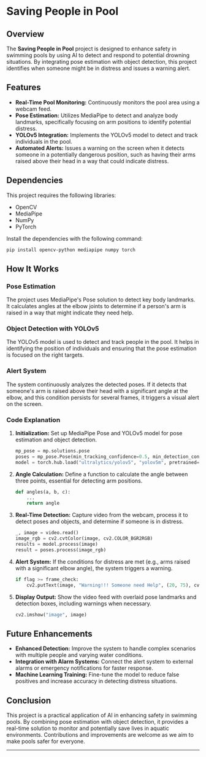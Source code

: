 # Saving People in Pool

## Overview
The **Saving People in Pool** project is designed to enhance safety in swimming pools by using AI to detect and respond to potential drowning situations. By integrating pose estimation with object detection, this project identifies when someone might be in distress and issues a warning alert.

## Features
- **Real-Time Pool Monitoring:** Continuously monitors the pool area using a webcam feed.
- **Pose Estimation:** Utilizes MediaPipe to detect and analyze body landmarks, specifically focusing on arm positions to identify potential distress.
- **YOLOv5 Integration:** Implements the YOLOv5 model to detect and track individuals in the pool.
- **Automated Alerts:** Issues a warning on the screen when it detects someone in a potentially dangerous position, such as having their arms raised above their head in a way that could indicate distress.

## Dependencies
This project requires the following libraries:
- OpenCV
- MediaPipe
- NumPy
- PyTorch

Install the dependencies with the following command:
```bash
pip install opencv-python mediapipe numpy torch
```

## How It Works
### Pose Estimation
The project uses MediaPipe's Pose solution to detect key body landmarks. It calculates angles at the elbow joints to determine if a person's arm is raised in a way that might indicate they need help.

### Object Detection with YOLOv5
The YOLOv5 model is used to detect and track people in the pool. It helps in identifying the position of individuals and ensuring that the pose estimation is focused on the right targets.

### Alert System
The system continuously analyzes the detected poses. If it detects that someone's arm is raised above their head with a significant angle at the elbow, and this condition persists for several frames, it triggers a visual alert on the screen.

### Code Explanation
1. **Initialization:**
   Set up MediaPipe Pose and YOLOv5 model for pose estimation and object detection.
   ```python
   mp_pose = mp.solutions.pose
   poses = mp_pose.Pose(min_tracking_confidence=0.5, min_detection_confidence=0.5)
   model = torch.hub.load("ultralytics/yolov5", "yolov5m", pretrained=True)
   ```

2. **Angle Calculation:**
   Define a function to calculate the angle between three points, essential for detecting arm positions.
   ```python
   def angles(a, b, c):
       ...
       return angle
   ```

3. **Real-Time Detection:**
   Capture video from the webcam, process it to detect poses and objects, and determine if someone is in distress.
   ```python
   _, image = video.read()
   image_rgb = cv2.cvtColor(image, cv2.COLOR_BGR2RGB)
   results = model.process(image)
   result = poses.process(image_rgb)
   ```

4. **Alert System:**
   If the conditions for distress are met (e.g., arms raised with a significant elbow angle), the system triggers a warning.
   ```python
   if flag >= frame_check:
       cv2.putText(image, "Warning!!! Someone need Help", (20, 75), cv2.FONT_ITALIC, 1, (0, 255, 0))
   ```

5. **Display Output:**
   Show the video feed with overlaid pose landmarks and detection boxes, including warnings when necessary.
   ```python
   cv2.imshow("image", image)
   ```


## Future Enhancements
- **Enhanced Detection:** Improve the system to handle complex scenarios with multiple people and varying water conditions.
- **Integration with Alarm Systems:** Connect the alert system to external alarms or emergency notifications for faster response.
- **Machine Learning Training:** Fine-tune the model to reduce false positives and increase accuracy in detecting distress situations.

## Conclusion
This project is a practical application of AI in enhancing safety in swimming pools. By combining pose estimation with object detection, it provides a real-time solution to monitor and potentially save lives in aquatic environments. Contributions and improvements are welcome as we aim to make pools safer for everyone.

---
